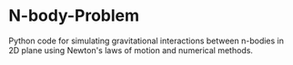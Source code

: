 # N-body-Problem
Python code for simulating gravitational interactions between n-bodies in 2D plane using Newton's laws of motion and numerical methods.
